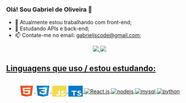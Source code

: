 ### Olá! Sou Gabriel de Oliveira 👋

- 🔭 Atualmente estou trabalhando com front-end;
- 🌱 Estudando APIs e back-end;
- 📫 Contate-me no email: gabrieljscode@gmail.com;

<div align="center">
  <a href="https://github.com/gabrieloliveirajs">
  <img height="160em" src="https://github-readme-stats.vercel.app/api?username=gabrieloliveirajs&show_icons=true&theme=dark&include_all_commits=true&count_private=true"/>
  <img height="150em" src="https://github-readme-stats.vercel.app/api/top-langs/?username=gabrieloliveirajs&layout=compact&langs_count=7&theme=dark"/>
</div>

##
  
<h2>Linguagens que uso / estou estudando:</h2>
<div class="td" style="display: inline_block; text-align: center"><br>
    <img align="center" alt="HTML" height="30" width="40"
      src="https://raw.githubusercontent.com/devicons/devicon/master/icons/html5/html5-original.svg">
    <img align="center" alt="CSS" height="30" width="40"
      src="https://raw.githubusercontent.com/devicons/devicon/master/icons/css3/css3-original.svg">
    <img align="center" alt="javascript" height="30" width="40"
      src="https://raw.githubusercontent.com/devicons/devicon/master/icons/javascript/javascript-plain.svg">
    <img align="center" alt="typescript" height="30" width="40"
      src="https://raw.githubusercontent.com/devicons/devicon/master/icons/typescript/typescript-plain.svg">  
    <img align="center" alt="React.js" height="30" width="40"
      src="https://cdn.jsdelivr.net/gh/devicons/devicon/icons/react/react-original.svg" />   
    <img align="center" alt="nodejs" height="30" width="40"
      src="https://cdn.jsdelivr.net/gh/devicons/devicon/icons/nodejs/nodejs-original.svg" />
    <img align="center" alt="mysql" height="30" width="40"
      src="https://cdn.jsdelivr.net/gh/devicons/devicon/icons/mysql/mysql-original.svg" />
    <img align="center" alt="python" height="30" width="40"
      src="https://cdn.jsdelivr.net/gh/devicons/devicon/icons/python/python-original.svg" />
</div>

